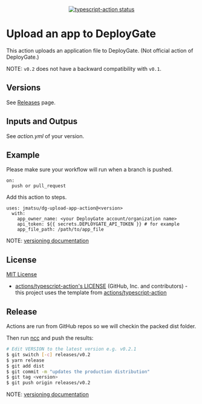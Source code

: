 <p align="center">
  <a href="https://github.com/jmatsu/dg-upload-app-action/actions"><img alt="typescript-action status" src="https://github.com/jmatsu/dg-upload-app-action/workflows/build-test/badge.svg"></a>
</p>

# Upload an app to DeployGate

This action uploads an application file to DeployGate. (Not official action of DeployGate.)

NOTE: `v0.2` does not have a backward compatibility with `v0.1`.

## Versions

See [Releases](https://github.com/jmatsu/dg-upload-app-action/releases) page.

## Inputs and Outpus

See *action.yml* of your version.

## Example

Please make sure your workflow will run when a branch is pushed.

```
on:
  push or pull_request
```

Add this action to steps.

```
uses: jmatsu/dg-upload-app-action@<version>
  with:
    app_owner_name: <your DeployGate account/organization name>
    api_token: ${{ secrets.DEPLOYGATE_API_TOKEN }} # for example
    app_file_path: /path/to/app_file
```

NOTE: [versioning documentation](https://github.com/actions/toolkit/blob/master/docs/action-versioning.md)

## License

[MIT License](LICENSE)

- [actions/typescript-action's LICENSE](https://github.com/actions/typescript-action/blob/master/LICENSE) (GitHub, Inc. and contributors) - this project uses the template from [actions/typescript-action](https://github.com/actions/typescript-action)

## Release

Actions are run from GitHub repos so we will checkin the packed dist folder. 

Then run [ncc](https://github.com/zeit/ncc) and push the results:
```bash
# Edit VERSION to the latest version e.g. v0.2.1
$ git switch [-c] releases/v0.2
$ yarn release
$ git add dist
$ git commit -m "updates the production distribution"
$ git tag <version>
$ git push origin releases/v0.2
```

NOTE: [versioning documentation](https://github.com/actions/toolkit/blob/master/docs/action-versioning.md)
